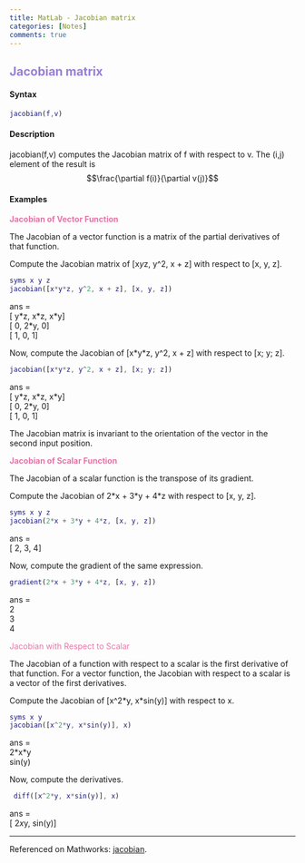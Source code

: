 ```yaml
---
title: MatLab - Jacobian matrix
categories: [Notes]
comments: true
---
```


<style TYPE="text/css">code.has-jax {font: inherit; font-size: 100%; background: inherit; border: inherit;}</style><script type="text/x-mathjax-config">
MathJax.Hub.Config({
    tex2jax: {
        inlineMath: [['$','$'], ['\\(','\\)']],
        displayMath: [ ['$$','$$'], ["\\[","\\]"] ],
        skipTags: ['script', 'noscript', 'style', 'textarea', 'pre'] // removed 'code' entry
    }});
MathJax.Hub.Queue(function() {
    var all = MathJax.Hub.getAllJax(), i;
    for(i = 0; i < all.length; i += 1) {
        all[i].SourceElement().parentNode.className += ' has-jax';
    }});
</script><script type="text/javascript" src="https://cdnjs.cloudflare.com/ajax/libs/mathjax/2.7.4/MathJax.js?config=TeX-AMS_HTML-full"></script>


## <font color= 977FD7> Jacobian matrix</font>

#### Syntax
```matlab
jacobian(f,v)
```

#### Description
jacobian(f,v) computes the Jacobian matrix of f with respect to v. The (i,j) element of the result is $$\frac{\partial f(i)}{\partial v(j)}$$

#### Examples
**<font color= E675A7> Jacobian of Vector Function</font>**

The Jacobian of a vector function is a matrix of the partial derivatives of that function.

Compute the Jacobian matrix of [x*y*z, y^2, x + z] with respect to [x, y, z].

```matlab
syms x y z
jacobian([x*y*z, y^2, x + z], [x, y, z])
```
ans =\
[ y\*z, x\*z, x\*y]\
[   0, 2\*y,   0]\
[   1,   0,   1]

Now, compute the Jacobian of [x\*y\*z, y^2, x + z] with respect to [x; y; z].

```matlab
jacobian([x*y*z, y^2, x + z], [x; y; z])
```
ans =\
[ y\*z, x\*z, x\*y]\
[   0, 2\*y,   0]\
[   1,   0,   1]

The Jacobian matrix is invariant to the orientation of the vector in the second input position.

**<font color= E675A7> Jacobian of Scalar Function</font>**

The Jacobian of a scalar function is the transpose of its gradient.

Compute the Jacobian of 2\*x + 3\*y + 4\*z with respect to [x, y, z].

```matlab
syms x y z
jacobian(2*x + 3*y + 4*z, [x, y, z])
```
ans =\
[ 2, 3, 4]

Now, compute the gradient of the same expression.

```matlab
gradient(2*x + 3*y + 4*z, [x, y, z])
```

ans =\
2\
3\
4


<font color= E675A7> Jacobian with Respect to Scalar</font>

The Jacobian of a function with respect to a scalar is the first derivative of that function. For a vector function, the Jacobian with respect to a scalar is a vector of the first derivatives.

Compute the Jacobian of [x^2\*y, x\*sin(y)] with respect to x.

 ```matlab
 syms x y
 jacobian([x^2*y, x*sin(y)], x)
 ```

 ans =\
  2\*x\*y\
  sin(y)

 Now, compute the derivatives.

```matlab
 diff([x^2*y, x*sin(y)], x)
```
 ans =\
 [ 2*x*y, sin(y)]



-----------------------------------------
Referenced on Mathworks: <a href="https://www.mathworks.com/help/symbolic/jacobian.html">jacobian</a>.
